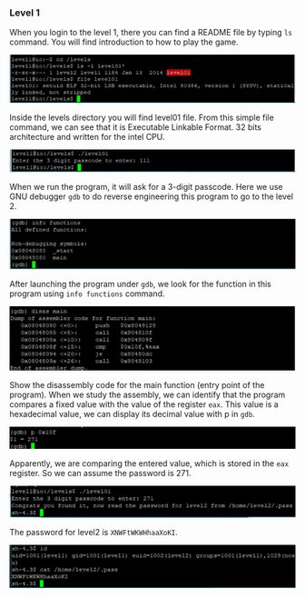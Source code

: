 ### Level 1

When you login to the level 1, there you can find a README file by typing `ls` command. You will find introduction to how to play the game.

![](images/image001.png)

Inside the levels directory you will find level01 file. From this simple file command, we can see that it is Executable Linkable Format. 32 bits architecture and written for the intel CPU.

![](images/image002.png)

When we run the program, it will ask for a 3-digit passcode.
Here we use GNU debugger `gdb` to do reverse engineering this program to go to the level 2.

![](images/image003.png)

After launching the program under `gdb`, we look for the function in this program using `info functions` command.

![](images/image004.png)

Show the disassembly code for the main function (entry point of the program).
When we study the assembly, we can identify that the program compares a fixed value with the value of the register `eax`.
This value is a hexadecimal value, we can display its decimal value with p in `gdb`.

![](images/image005.png)

Apparently, we are comparing the entered value, which is stored in the `eax` register. So we can assume the password is 271.

![](images/image006.png)

The password for level2 is `XNWFtWKWHhaaXoKI`.

![](images/image007.png)




